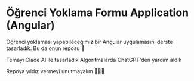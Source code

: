 # Öğrenci Yoklama Formu Application (Angular)

Öğrenci yoklaması yapabileceğimiz bir Angular uygulamasını derste tasarladık. Bu da onun reposu 🤗 

Temayı Clade AI ile tasarladık
Algoritmalarda ChatGPT'den yardım aldık

Repoya yıldız vermeyi unutmayalım 🥳😇🤗
